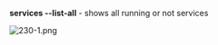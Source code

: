 


  
**services --list-all** - shows all running or not services  
  
![230-1.png](230-1.png)  
  
